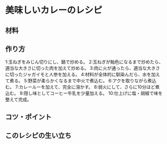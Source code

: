 # 美味しいカレーのレシピ
## 材料


## 作り方
1:玉ねぎをみじん切りにし、鍋で炒める。
2:玉ねぎが飴色になるまで炒めたら、適当な大きさに切った肉を加えて炒める。
3:肉に火が通ったら、適当な大きさに切ったジャガイモと人参を加える。
4:材料が全体的に馴染んだら、水を加えて煮る。
5:野菜が柔らかくなるまで中火で煮込む。
6:アクを取りながら煮込む。
7:カレールーを加えて、完全に溶かす。
8:弱火にして、さらに10分ほど煮込む。
9:隠し味としてコーヒー牛乳を少量加える。
10:仕上げに塩・胡椒で味を整えて完成。

## コツ・ポイント

## このレシピの生い立ち